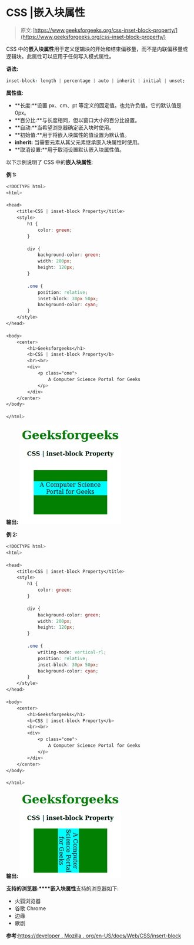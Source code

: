 # CSS |嵌入块属性

> 原文:[https://www.geeksforgeeks.org/css-inset-block-property/](https://www.geeksforgeeks.org/css-inset-block-property/)

CSS 中的**嵌入块属性**用于定义逻辑块的开始和结束偏移量，而不是内联偏移量或逻辑块。此属性可以应用于任何写入模式属性。

**语法:**

```css
inset-block: length | percentage | auto | inherit | initial | unset;
```

**属性值:**

*   **长度:**设置 px、cm、pt 等定义的固定值。也允许负值。它的默认值是 0px。
*   **百分比:**与长度相同，但以窗口大小的百分比设置。
*   **自动:**当希望浏览器确定嵌入块时使用。
*   **初始值:**用于将嵌入块属性的值设置为默认值。
*   **inherit:** 当需要元素从其父元素继承嵌入块属性时使用。
*   **取消设置:**用于取消设置默认嵌入块属性值。

以下示例说明了 CSS 中的**嵌入块属性**:

**例 1:**

```css
<!DOCTYPE html>
<html>

<head>
    <title>CSS | inset-block Property</title>
    <style>
        h1 {
            color: green;
        }

        div {
            background-color: green;
            width: 200px;
            height: 120px;
        }

        .one {
            position: relative;
            inset-block: 30px 50px;
            background-color: cyan;
        }
    </style>
</head>

<body>
    <center>
        <h1>Geeksforgeeks</h1>
        <b>CSS | inset-block Property</b>
        <br><br>
        <div>
            <p class="one">
                A Computer Science Portal for Geeks
            </p>
        </div>
    </center>
</body>

</html>
```

**输出:**
![](img/9644965ee656e89d1104989bf90206de.png)

**例 2:**

```css
<!DOCTYPE html>
<html>

<head>
    <title>CSS | inset-block Property</title>
    <style>
        h1 {
            color: green;
        }

        div {
            background-color: green;
            width: 200px;
            height: 120px;
        }

        .one {
            writing-mode: vertical-rl;
            position: relative;
            inset-block: 30px 50px;
            background-color: cyan;
        }
    </style>
</head>

<body>
    <center>
        <h1>Geeksforgeeks</h1>
        <b>CSS | inset-block Property</b>
        <br><br>
        <div>
            <p class="one">
                A Computer Science Portal for Geeks
            </p>
        </div>
    </center>
</body>

</html>                    
```

**输出:**
![](img/17bd0628d924eebc809dbc609aa16634.png)

**支持的浏览器:****嵌入块属性**支持的浏览器如下:

*   火狐浏览器
*   谷歌 Chrome
*   边缘
*   歌剧

**参考:**[https://developer . Mozilla . org/en-US/docs/Web/CSS/insert-block](https://developer.mozilla.org/en-US/docs/Web/CSS/inset-block)